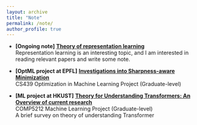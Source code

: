 ```yaml
---
layout: archive
title: "Note"
permalink: /note/
author_profile: true
---
```


<!-- **Note on theory of representation learning** -->
- **[Ongoing note]** [**Theory of representation learning**](https://www.overleaf.com/read/zryqvydkkmth#2513bf)
<br /> Representation learning is an interesting topic, and I am interested in reading relevant papers and write some note.

- **[OptML project at EPFL]** [**Investigations into Sharpness-aware Minimization**](../files/CS439_final_report.pdf)
<br /> CS439 Optimization in Machine Learning Project (Graduate-level)

- **[ML project at HKUST]** [**Theory for Understanding Transformers: An Overview of current research**](../files/comp5212.pdf)
<br /> COMP5212 Machine Learning Project (Graduate-level)
<br /> A brief survey on theory of understanding Transformer